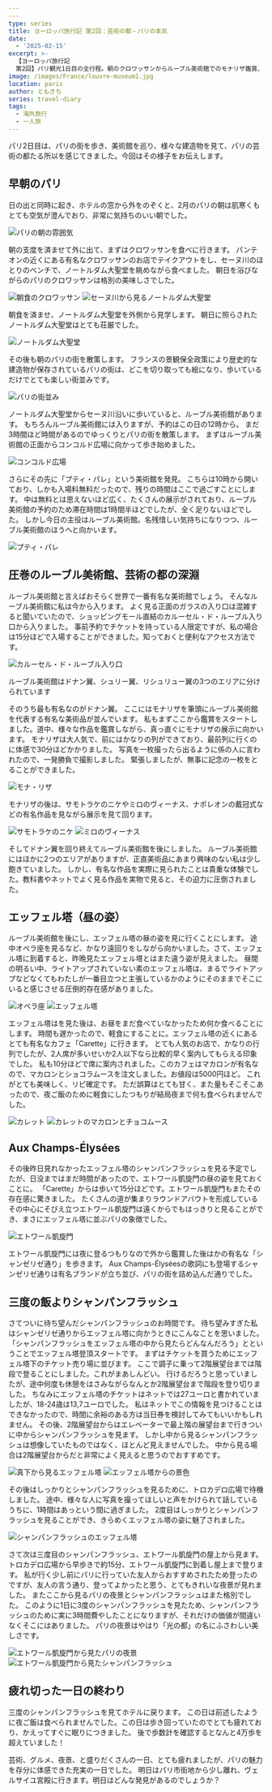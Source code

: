 ```yaml
---
---
type: series
title: ヨーロッパ旅行記 第2回：芸術の都・パリの本気
date:
  - '2025-02-15'
excerpt: >-
  【ヨーロッパ旅行記
  第2回】パリ観光1日目の全行程。朝のクロワッサンからルーブル美術館でのモナリザ鑑賞、エッフェル塔登頂の苦労と絶景、そして夜のシャンパンフラッシュ観賞まで。凱旋門からの夜景も堪能した4万歩の充実した一日。実際の割引情報や穴場スポットなど、パリ観光の実用的なヒントも満載。
image: /images/France/louvre-museum1.jpg
location: paris
author: ともきち
series: travel-diary
tags:
  - 海外旅行
  - 一人旅
---
```


パリ2日目は、パリの街を歩き、美術館を巡り、様々な建造物を見て、パリの芸術の都たる所以を感じてきました。今回はその様子をお伝えします。

## 早朝のパリ

日の出と同時に起き、ホテルの窓から外をのぞくと、2月のパリの朝は肌寒くもとても空気が澄んでおり、非常に気持ちのいい朝でした。

![パリの朝の雰囲気](/images/France/paris-sunrise.jpg)

朝の支度を済ませて外に出て、まずはクロワッサンを食べに行きます。
パンテオンの近くにある有名なクロワッサンのお店でテイクアウトをし、セーヌ川のほとりのベンチで、ノートルダム大聖堂を眺めながら食べました。
朝日を浴びながらのパリのクロワッサンは格別の美味しさでした。

![朝食のクロワッサン](/images/France/croissant.jpg)
![セーヌ川から見るノートルダム大聖堂](/images/France/notre-dame-cathedral1.jpg)

朝食を済ませ、ノートルダム大聖堂を外側から見学します。
朝日に照らされたノートルダム大聖堂はとても荘厳でした。

![ノートルダム大聖堂](/images/France/notre-dame-cathedral2.jpg)

その後も朝のパリの街を散策します。
フランスの景観保全政策により歴史的な建造物が保存されているパリの街は、どこを切り取っても絵になり、歩いているだけでとても楽しい街並みです。

![パリの街並み](/images/France/streetscape-of-paris.jpg)

ノートルダム大聖堂からセーヌ川沿いに歩いていると、ルーブル美術館があります。
もちろんルーブル美術館には入りますが、予約はこの日の12時から。
まだ3時間ほど時間があるのでゆっくりとパリの街を散策します。
まずはルーブル美術館の正面からコンコルド広場に向かって歩き始めました。

![コンコルド広場](/images/France/concorde-square.jpg)

さらにその先に「プティ・パレ」という美術館を発見。
こちらは10時から開いており、しかも入場料無料だったので、残りの時間はここで過ごすことにします。
中は無料とは思えないほど広く、たくさんの展示がされており、ルーブル美術館の予約のため滞在時間は1時間半ほどでしたが、全く足りないほどでした。
しかし今日の主役はルーブル美術館。名残惜しい気持ちになりつつ、ルーブル美術館のほうへと向かいます。

![プティ・パレ](/images/France/petit-palais.jpg)

## 圧巻のルーブル美術館、芸術の都の深淵

ルーブル美術館と言えばおそらく世界で一番有名な美術館でしょう。
そんなルーブル美術館に私は今から入ります。
よく見る正面のガラスの入り口は混雑すると聞いていたので、ショッピングモール直結のカルーセル・ド・ルーブル入り口から入りました。
事前予約でチケットを持っている人限定ですが、私の場合は15分ほどで入場することができました。知っておくと便利なアクセス方法です。

![カルーセル・ド・ルーブル入り口](/images/France/carrousel-de-louvre.jpg)

ルーブル美術館はドナン翼、シュリー翼、リシュリュー翼の3つのエリアに分けられています

そのうち最も有名なのがドナン翼。
ここにはモナリザを筆頭にルーブル美術館を代表する有名な美術品が並んでいます。
私もまずここから鑑賞をスタートしました。道中、様々な作品を鑑賞しながら、真っ直ぐにモナリザの展示に向かいます。
モナリザは大人気で、前にはかなりの列ができており、最前列に行くのに体感で30分ほどかかりました。
写真を一枚撮ったら出るように係の人に言われたので、一発勝負で撮影しました。
緊張しましたが、無事に記念の一枚をとることができました。

![モナ・リザ](/images/France/mona-lisa.jpg)

モナリザの後は、サモトラケのニケやミロのヴィーナス、ナポレオンの戴冠式などの有名作品を見ながら展示を見て回ります。

![サモトラケのニケ](/images/France/nike-of-samothrace.jpg)
![ミロのヴィーナス](/images/France/venus-de-milo.jpg)

そしてドナン翼を回り終えてルーブル美術館を後にしました。
ルーブル美術館にはほかに2つのエリアがありますが、正直美術品にあまり興味のない私は少し飽きていました。
しかし、有名な作品を実際に見られたことは貴重な体験でした。教科書やネットでよく見る作品を実物で見ると、その迫力に圧倒されました。

## エッフェル塔（昼の姿）

ルーブル美術館を後にし、エッフェル塔の昼の姿を見に行くことにします。
途中オペラ座を見るなど、かなり遠回りをしながら向かいました。さて、エッフェル塔に到着すると、昨晩見たエッフェル塔とはまた違う姿が見えました。
昼間の明るい中、ライトアップされていない素のエッフェル塔は、まるでライトアップなどなくてもわたしが一番目立つと主張しているかのようにそのままでそこにいると感じさせる圧倒的存在感がありました。

![オペラ座](/images/France/opera-house.jpg)
![エッフェル塔](/images/France/eiffel-tower.jpg)

エッフェル塔はを見た後は、お昼をまだ食べていなかったため何か食べることにします。
時間も遅かったので、軽食にすることに。エッフェル塔の近くにあるとても有名なカフェ「Carette」に行きます。
とても人気のお店で、かなりの行列でしたが、2人席が多いせいか2人以下なら比較的早く案内してもらえる印象でした。
私も10分ほどで席に案内されました。このカフェはマカロンが有名なので、マカロンとショコラムースを注文しました。お値段は5000円ほど。
これがとても美味しく、リピ確定です。
ただ誤算はとても甘く、また量もそこそこあったので、夜ご飯のために軽食にしたつもりが結局夜まで何も食べられませんでした。

![カレット](/images/France/carette.jpg)
![カレットのマカロンとチョコムース](/images/France/carrette-macarons-and-chocolate-mousse.jpg)

## Aux Champs-Élysées

その後昨日見れなかったエッフェル塔のシャンパンフラッシュを見る予定でしたが、日没まではまだ時間があったので、エトワール凱旋門の昼の姿を見ておくことに。
「Carette」からは歩いて15分ほどです。エトワール凱旋門もまたその存在感に驚きました。
たくさんの道が集まりラウンドアバウトを形成しているその中心にそびえ立つエトワール凱旋門は遠くからでもはっきりと見ることができ、まさにエッフェル塔に並ぶパリの象徴でした。

![エトワール凱旋門](/images/France/arc-de-triomphe-etoile.jpg)

エトワール凱旋門には夜に登るつもりなので外から鑑賞した後はかの有名な「シャンゼリゼ通り」を歩きます。
Aux Champs-Élyséesの歌詞にも登場するシャンゼリゼ通りは有名ブランドが立ち並び、パリの街を詰め込んだ通りでした。

## 三度の飯よりシャンパンフラッシュ

さてついに待ち望んだシャンパンフラッシュのお時間です。
待ち望みすぎた私はシャンゼリゼ通りからエッフェル塔に向かうときにこんなことを思いました。
「シャンパンフラッシュをエッフェル塔の中から見たらどんなんだろう」とということでエッフェル塔登頂スタートです。
まずはチケットを買うためにエッフェル塔下のチケット売り場に並びます。
ここで調子に乗って2階展望台までは階段で登ることにしました。これがまあしんどい。
行けるだろうと思っていましたが、途中何度も休憩をはさみながらなんとか2階展望台まで階段を登り切りました。
ちなみにエッフェル塔のチケットはネットでは27ユーロと書かれていましたが、18-24歳は13,7ユーロでした。
私はネットでこの情報を見つけることはできなかったので、時間に余裕のある方は当日券を検討してみてもいいかもしれません。
その後、2階展望台からはエレベーターで最上階の展望台まで行きついに中からシャンパンフラッシュを見ます。
しかし中から見るシャンパンフラッシュは想像していたものではなく、ほとんど見えませんでした。
中から見る場合は2階展望台からだと非常によく見えると思うのでおすすめです。

![真下から見るエッフェル塔](/images/France/eiffel-tower2.jpg)
![エッフェル塔からの景色](/images/France/view-from-the-eiffel-tower.jpg)

その後はしっかりとシャンパンフラッシュを見るために、トロカデロ広場で待機しました。
途中、様々な人に写真を撮ってほしいと声をかけられて話しているうちに、1時間はあっという間に過ぎました。
2度目はしっかりとシャンパンフラッシュを見ることができ、きらめくエッフェル塔の姿に魅了されました。

![シャンパンフラッシュのエッフェル塔](/images/France/champagne-flash-of-the-eiffel-tower.jpg)

さて次は三度目のシャンパンフラッシュ、エトワール凱旋門の屋上から見ます。
トロカデロ広場から早歩きで約15分、エトワール凱旋門に到着し屋上まで登ります。
私が行く少し前にパリに行っていた友人からおすすめされたため登ったのですが、友人の言う通り、登ってよかったと思う、とてもきれいな夜景が見れました。
またここから見るパリの夜景とシャンパンフラッシュはまた格別でした。
このように1日に3度のシャンパンフラッシュを見たため、シャンパンフラッシュのために実に3時間費やしたことになりますが、それだけの価値が間違いなくそこにはありました。
パリの夜景はやはり「光の都」の名にふさわしい美しさです。

![エトワール凱旋門から見たパリの夜景](/images/France/night-view-of-paris-from-arc-de-triomphe-etoile.jpg)
![エトワール凱旋門から見たシャンパンフラッシュ](/images/France/champagne-flash-of-the-eiffel-tower-from-arc-de-triomphe-etoile.jpg)

## 疲れ切った一日の終わり

三度のシャンパンフラッシュを見てホテルに戻ります。
この日は前述したように夜ご飯は食べられませんでした。この日は歩き回っていたのでとても疲れており、かえってすぐに眠りにつきました。
後で歩数計を確認するとなんと4万歩を超えていました！

芸術、グルメ、夜景、と盛りだくさんの一日、とても疲れましたが、パリの魅力を存分に体感できた充実の一日でした。
明日はパリ市街地から少し離れ、ヴェルサイユ宮殿に行きます。明日はどんな発見があるのでしょうか？
